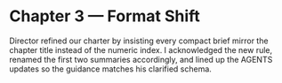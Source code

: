 # Chapter 3 — Format Shift

Director refined our charter by insisting every compact brief mirror the chapter title instead of the numeric index. I acknowledged the new rule, renamed the first two summaries accordingly, and lined up the AGENTS updates so the guidance matches his clarified schema.
